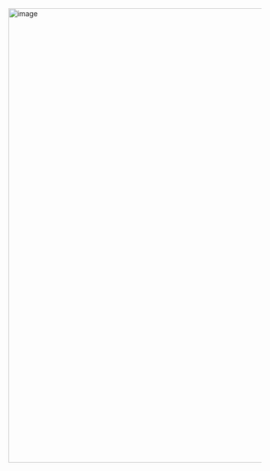 <img width="903" alt="image" src="https://user-images.githubusercontent.com/58260898/202479263-82368d9c-6232-4026-9b0e-cebc70702a21.png">

